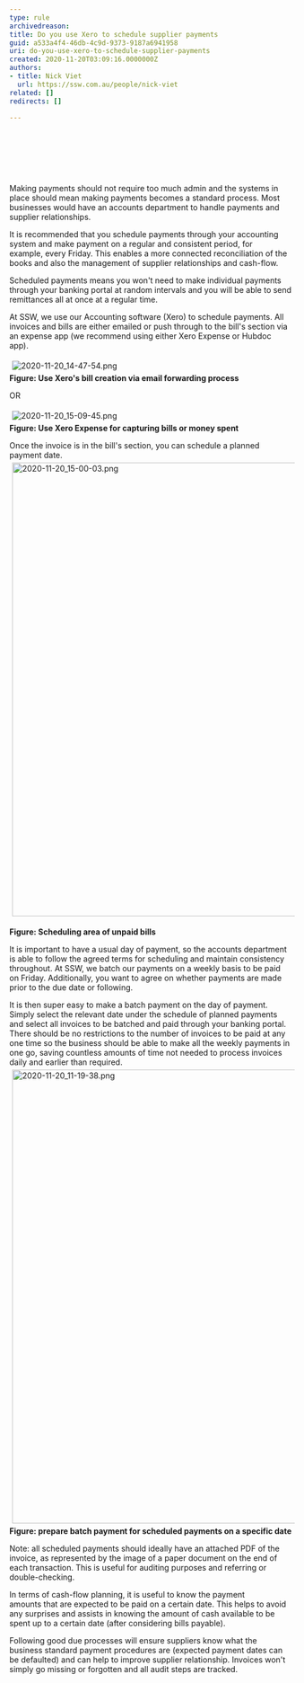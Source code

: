 ```yaml
---
type: rule
archivedreason: 
title: Do you use Xero to schedule supplier payments
guid: a533a4f4-46db-4c9d-9373-9187a6941958
uri: do-you-use-xero-to-schedule-supplier-payments
created: 2020-11-20T03:09:16.0000000Z
authors:
- title: Nick Viet
  url: https://ssw.com.au/people/nick-viet
related: []
redirects: []

---
```



<p><br><br></p>
<br><excerpt class='endintro'></excerpt><br>
<p>Making payments should not require&#160;too much admin and the systems in place should mean making payments becomes a standard&#160;process.&#160;Most businesses would have an accounts department to handle&#160;payments and supplier relationships.<br></p><p>It is recommended that you schedule payments through your accounting system and make payment on a regular and consistent period,&#160;for example,&#160;every Friday. This enables a&#160;more connected reconciliation of the books and also the management of supplier relationships and cash-flow.<br></p><p>Scheduled payments means you won't need to make individual&#160;payments through your banking portal at random intervals&#160;and you will be able to send remittances all at once at&#160;a&#160;regular time.<br></p><p>At SSW, we use our Accounting software (Xero) to schedule payments. All invoices and bills are either emailed or push through to the bill's section via an expense app (we recommend using either Xero Expense or Hubdoc app).&#160;<br></p><p><img src="/SiteAssets/do-you-schedule-supplier-payments/2020-11-20_14-47-54.png" alt="2020-11-20_14-47-54.png" style="margin&#58;5px;" /><br><strong>Figure&#58; Use Xero's bill creation via email forwarding process</strong></p><p><strong>​</strong>OR<br></p><p>​<img src="/SiteAssets/do-you-schedule-supplier-payments/2020-11-20_15-09-45.png" alt="2020-11-20_15-09-45.png" style="margin&#58;5px;" /><br><strong>Figure&#58; Use Xero Expense for capturing bills or money spent</strong></p><p>Once the invoice is in the bill's&#160;section, you can schedule a planned payment date.&#160;<img src="/SiteAssets/do-you-schedule-supplier-payments/2020-11-20_15-00-03.png" alt="2020-11-20_15-00-03.png" style="margin&#58;5px;width&#58;808px;" /><br></p><p><strong>Figure&#58; Scheduling area of unpaid bills</strong></p><p>It is important to have a usual day of payment, so the accounts department is able to follow the agreed terms for scheduling and maintain consistency throughout. At SSW, we batch our payments on a weekly basis to be paid on Friday. Additionally, you want to agree on whether payments are made prior to the due date or following.&#160;<br></p><p>​It is then super easy to make a batch payment on the day of​ payment. Simply select the relevant date under the schedule of planned payments and select all invoices to be batched and paid through your banking portal. There should be no restrictions to the number of invoices to be paid at any one time so the business should be able to make all the weekly payments in one go, saving countless amounts of time not needed to process invoices daily and earlier than required.<img src="/SiteAssets/do-you-schedule-supplier-payments/2020-11-20_11-19-38.png" alt="2020-11-20_11-19-38.png" style="margin&#58;5px;width&#58;808px;" /><br><strong>Figure&#58; prepare batch payment for scheduled payments on a specific date</strong><br></p><p>Note&#58; all scheduled payments&#160;should ideally have an attached PDF of the invoice, as represented by the image of a paper document on the end of each transaction. This is useful for auditing purposes and referring or double-checking.&#160;<br></p><p>In terms of cash-flow planning, it is useful to know the payment amounts&#160;that are&#160;expected to be paid on a certain date. This helps to avoid any surprises and assists in knowing the amount of cash available to be spent up to a certain date (after considering bills payable).&#160;<br></p><p>Following good due processes will ensure suppliers know what the business standard payment procedures are (expected payment dates can be defaulted)&#160;and can help to improve supplier relationship. Invoices won't simply go missing or forgotten and all audit steps are tracked.&#160;<br></p><p>​<br></p>


